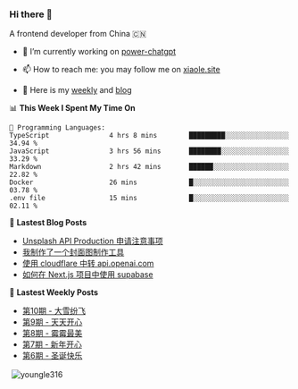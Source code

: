 <h3>Hi there 👋</h3>

A frontend developer from China 🇨🇳

- 🔭 I’m currently working on [power-chatgpt](https://github.com/youngle316/power-chatgpt)

- 📫 How to reach me: you may follow me on [xiaole.site](https://xiaole.site)

- 📝 Here is my [weekly](https://weekly.xiao.site) and [blog](https://xlog.xiaole.site)

</p>

<!--START_SECTION:waka-->
📊 **This Week I Spent My Time On** 

```text
💬 Programming Languages: 
TypeScript               4 hrs 8 mins        █████████░░░░░░░░░░░░░░░░   34.94 % 
JavaScript               3 hrs 56 mins       ████████░░░░░░░░░░░░░░░░░   33.29 % 
Markdown                 2 hrs 42 mins       ██████░░░░░░░░░░░░░░░░░░░   22.82 % 
Docker                   26 mins             █░░░░░░░░░░░░░░░░░░░░░░░░   03.78 % 
.env file                15 mins             █░░░░░░░░░░░░░░░░░░░░░░░░   02.11 % 
```


<!--END_SECTION:waka-->

📖 **Lastest Blog Posts**
<!-- BLOG-POST-LIST:START -->
- [Unsplash API Production 申请注意事项](https://xlog.app/api/redirection?characterId=57214&noteId=40)
- [我制作了一个封面图制作工具](https://xlog.app/api/redirection?characterId=57214&noteId=39)
- [使用 cloudflare 中转 api.openai.com](https://xlog.app/api/redirection?characterId=57214&noteId=30)
- [如何在 Next.js 项目中使用 supabase](https://xlog.app/api/redirection?characterId=57214&noteId=12)
<!-- BLOG-POST-LIST:END -->

🦄 **Lastest Weekly Posts**
<!-- WEEKLY-POST-LIST:START -->
- [第10期 - 大雪纷飞](https://weekly.xiaole.site/posts/snow-fail)
- [第9期 - 天天开心](https://weekly.xiaole.site/posts/happy-everyday)
- [第8期 - 霉霉最美](https://weekly.xiaole.site/posts/taylor-is-beautiful)
- [第7期 - 新年开心](https://weekly.xiaole.site/posts/happy-chinese-new-year)
- [第6期 - 圣诞快乐](https://weekly.xiaole.site/posts/merry-christmas)
<!-- WEEKLY-POST-LIST:END -->

<p>&nbsp;<img align="center" src="https://github-readme-stats.vercel.app/api?username=youngle316&show_icons=true&locale=en" alt="youngle316" /></p>
